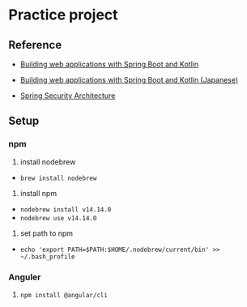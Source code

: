 # Practice project

## Reference
* [Building web applications with Spring Boot and Kotlin](https://spring.io/guides/tutorials/spring-boot-kotlin/)
* [Building web applications with Spring Boot and Kotlin (Japanese)](https://spring.pleiades.io/guides/tutorials/spring-boot-kotlin/)

* [Spring Security Architecture](https://spring.io/guides/topicals/spring-security-architecture/)

## Setup
### npm
1. install nodebrew
  - `brew install nodebrew`
1. install npm
  - `nodebrew install v14.14.0`
  - `nodebrew use v14.14.0`
1. set path to npm
  - `echo 'export PATH=$PATH:$HOME/.nodebrew/current/bin' >> ~/.bash_profile`

### Anguler
1. `npm install @angular/cli`

